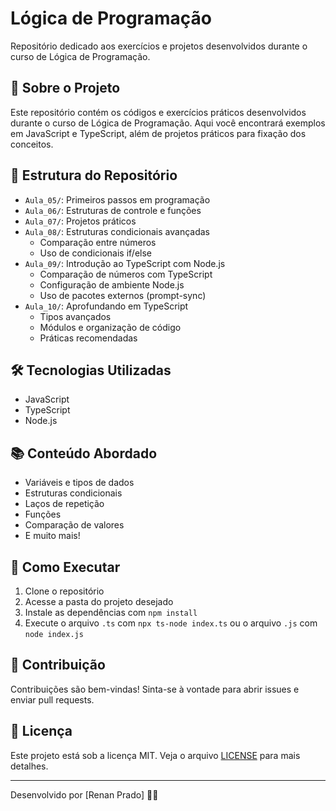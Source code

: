 # Lógica de Programação

Repositório dedicado aos exercícios e projetos desenvolvidos durante o curso de Lógica de Programação.

## 🚀 Sobre o Projeto
Este repositório contém os códigos e exercícios práticos desenvolvidos durante o curso de Lógica de Programação. Aqui você encontrará exemplos em JavaScript e TypeScript, além de projetos práticos para fixação dos conceitos.

## 📁 Estrutura do Repositório
- `Aula_05/`: Primeiros passos em programação
- `Aula_06/`: Estruturas de controle e funções
- `Aula_07/`: Projetos práticos
- `Aula_08/`: Estruturas condicionais avançadas
  - Comparação entre números
  - Uso de condicionais if/else
- `Aula_09/`: Introdução ao TypeScript com Node.js
  - Comparação de números com TypeScript
  - Configuração de ambiente Node.js
  - Uso de pacotes externos (prompt-sync)
- `Aula_10/`: Aprofundando em TypeScript
  - Tipos avançados
  - Módulos e organização de código
  - Práticas recomendadas

## 🛠️ Tecnologias Utilizadas
- JavaScript
- TypeScript
- Node.js

## 📚 Conteúdo Abordado
- Variáveis e tipos de dados
- Estruturas condicionais
- Laços de repetição
- Funções
- Comparação de valores
- E muito mais!

## 📝 Como Executar
1. Clone o repositório
2. Acesse a pasta do projeto desejado
3. Instale as dependências com `npm install`
4. Execute o arquivo `.ts` com `npx ts-node index.ts` ou o arquivo `.js` com `node index.js`

## 🤝 Contribuição
Contribuições são bem-vindas! Sinta-se à vontade para abrir issues e enviar pull requests.

## 📄 Licença
Este projeto está sob a licença MIT. Veja o arquivo [LICENSE](LICENSE) para mais detalhes.

---

Desenvolvido por [Renan Prado] 👨‍💻